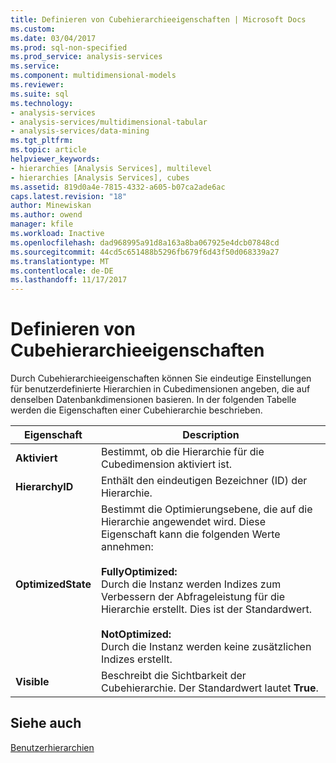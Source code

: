 ```yaml
---
title: Definieren von Cubehierarchieeigenschaften | Microsoft Docs
ms.custom: 
ms.date: 03/04/2017
ms.prod: sql-non-specified
ms.prod_service: analysis-services
ms.service: 
ms.component: multidimensional-models
ms.reviewer: 
ms.suite: sql
ms.technology:
- analysis-services
- analysis-services/multidimensional-tabular
- analysis-services/data-mining
ms.tgt_pltfrm: 
ms.topic: article
helpviewer_keywords:
- hierarchies [Analysis Services], multilevel
- hierarchies [Analysis Services], cubes
ms.assetid: 819d0a4e-7815-4332-a605-b07ca2ade6ac
caps.latest.revision: "18"
author: Minewiskan
ms.author: owend
manager: kfile
ms.workload: Inactive
ms.openlocfilehash: dad968995a91d8a163a8ba067925e4dcb07848cd
ms.sourcegitcommit: 44cd5c651488b5296fb679f6d43f50d068339a27
ms.translationtype: MT
ms.contentlocale: de-DE
ms.lasthandoff: 11/17/2017
---
```

# <a name="define-cube-hierarchy-properties"></a>Definieren von Cubehierarchieeigenschaften
  Durch Cubehierarchieeigenschaften können Sie eindeutige Einstellungen für benutzerdefinierte Hierarchien in Cubedimensionen angeben, die auf denselben Datenbankdimensionen basieren. In der folgenden Tabelle werden die Eigenschaften einer Cubehierarchie beschrieben.  
  
|Eigenschaft|Description|  
|--------------|-----------------|  
|**Aktiviert**|Bestimmt, ob die Hierarchie für die Cubedimension aktiviert ist.|  
|**HierarchyID**|Enthält den eindeutigen Bezeichner (ID) der Hierarchie.|  
|**OptimizedState**|Bestimmt die Optimierungsebene, die auf die Hierarchie angewendet wird. Diese Eigenschaft kann die folgenden Werte annehmen:<br /><br /> **FullyOptimized:**<br />                    Durch die Instanz werden Indizes zum Verbessern der Abfrageleistung für die Hierarchie erstellt. Dies ist der Standardwert.<br /><br /> **NotOptimized:**<br />                    Durch die Instanz werden keine zusätzlichen Indizes erstellt.|  
|**Visible**|Beschreibt die Sichtbarkeit der Cubehierarchie. Der Standardwert lautet **True**.|  
  
## <a name="see-also"></a>Siehe auch  
 [Benutzerhierarchien](../../analysis-services/multidimensional-models-olap-logical-dimension-objects/user-hierarchies.md)  
  
  
